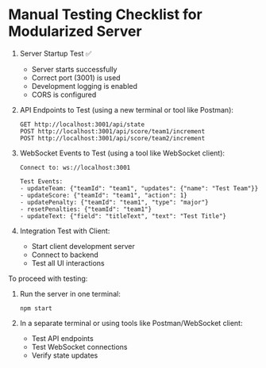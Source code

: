 # Manual Testing Checklist for Modularized Server

1. Server Startup Test ✅
   - Server starts successfully
   - Correct port (3001) is used
   - Development logging is enabled
   - CORS is configured

2. API Endpoints to Test (using a new terminal or tool like Postman):
   ```
   GET http://localhost:3001/api/state
   POST http://localhost:3001/api/score/team1/increment
   POST http://localhost:3001/api/score/team2/increment
   ```

3. WebSocket Events to Test (using a tool like WebSocket client):
   ```
   Connect to: ws://localhost:3001
   
   Test Events:
   - updateTeam: {"teamId": "team1", "updates": {"name": "Test Team"}}
   - updateScore: {"teamId": "team1", "action": 1}
   - updatePenalty: {"teamId": "team1", "type": "major"}
   - resetPenalties: {"teamId": "team1"}
   - updateText: {"field": "titleText", "text": "Test Title"}
   ```

4. Integration Test with Client:
   - Start client development server
   - Connect to backend
   - Test all UI interactions

To proceed with testing:

1. Run the server in one terminal:
   ```
   npm start
   ```

2. In a separate terminal or using tools like Postman/WebSocket client:
   - Test API endpoints
   - Test WebSocket connections
   - Verify state updates

